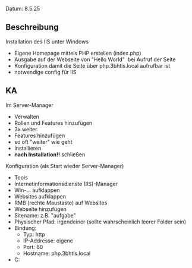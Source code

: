 Datum: 8.5.25
## Beschreibung
Installation des IIS unter Windows 

- Eigene Homepage mittels PHP erstellen (index.php)
- Ausgabe auf der Webseite von "Hello World"  bei Aufruf der Seite
- Konfiguration damit die Seite über php.3bhtis.local aufrufbar ist
- notwendige config für IIS

## KA
Im Server-Manager
* Verwalten
* Rollen und Features hinzufügen
* 3x weiter
* Features hinzufügen
* so oft "weiter" wie geht
* Installieren
* **nach Installation!!** schließen

Konfiguration (als Start wieder Server-Manager)
* Tools
* Internetinformationsdienste (IIS)-Manager
* Win-... aufklappen
* Websites aufklappen
* RMB (rechte Maustaste) auf Websites
* Webseite hinzufügen
* Sitename: z.B. "aufgabe"
* Physischer Pfad: irgendeiner (sollte wahrscheinlich leerer Folder sein)
* Bindung:
	* Typ: http
	* IP-Addresse: eigene
	* Port: 80
	* Hostname: php.3bhtis.local
* C: